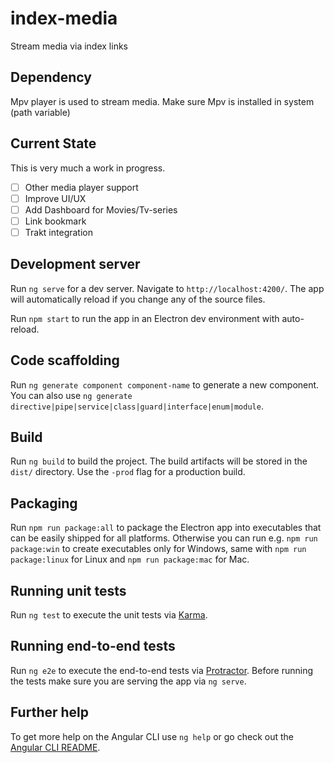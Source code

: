 # index-media
Stream media via index links

## Dependency
Mpv player is used to stream media. Make sure Mpv is installed in system (path variable)
## Current State
This is very much a work in progress.

- [ ] Other media player support
- [ ] Improve UI/UX
- [ ] Add Dashboard for Movies/Tv-series
- [ ] Link bookmark
- [ ] Trakt integration
## Development server

Run `ng serve` for a dev server. Navigate to `http://localhost:4200/`. The app will automatically reload if you change any of the source files.

Run `npm start` to run the app in an Electron dev environment with auto-reload.

## Code scaffolding

Run `ng generate component component-name` to generate a new component. You can also use `ng generate directive|pipe|service|class|guard|interface|enum|module`.

## Build

Run `ng build` to build the project. The build artifacts will be stored in the `dist/` directory. Use the `-prod` flag for a production build.

## Packaging

Run `npm run package:all` to package the Electron app into executables that can be easily shipped for all platforms. Otherwise you can run e.g. `npm run package:win` to create executables only for Windows, same with `npm run package:linux` for Linux and `npm run package:mac` for Mac.

## Running unit tests

Run `ng test` to execute the unit tests via [Karma](https://karma-runner.github.io).

## Running end-to-end tests

Run `ng e2e` to execute the end-to-end tests via [Protractor](http://www.protractortest.org/).
Before running the tests make sure you are serving the app via `ng serve`.

## Further help

To get more help on the Angular CLI use `ng help` or go check out the [Angular CLI README](https://github.com/angular/angular-cli/blob/master/README.md).
